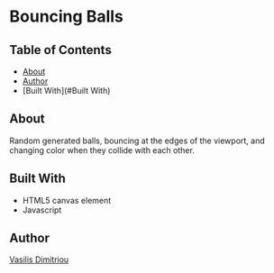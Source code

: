 # Bouncing Balls 

## Table of Contents
* [About](#About)
* [Author](#Author)
* [Built With](#Built With)


## About
Random generated balls, bouncing at the edges of the viewport,
and changing color when they collide with each other. 

## Built With
* HTML5 canvas element
* Javascript


## Author
[Vasilis Dimitriou](https://github.com/Vasilisdm)

